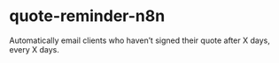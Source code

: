 # quote-reminder-n8n
Automatically email clients who haven’t signed their quote after X days, every X days.
